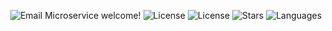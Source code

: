 <p align="center">
  <img src="https://img.shields.io/static/v1?label=Email Microservice&message=Welcome&color=FFFFFF&labelColor=110C2F" alt="Email Microservice welcome!" />
  <img alt="License" src="https://img.shields.io/static/v1?label=version&message=1.0&color=FFFFFF&labelColor=110C2F">
  <img alt="License" src="https://img.shields.io/static/v1?label=license&message=MIT&color=FFFFFF&labelColor=110C2F">
  <img alt="Stars" src="https://img.shields.io/github/stars/yazaldefilimonepinto/email-microservice?color=FFFFFF&labelColor=110C2F">
  <img alt="Languages" src="https://img.shields.io/github/languages/count/yazaldefilimonepinto/email-microservice?color=FFFFFF&labelColor=110C2F">
</p>
